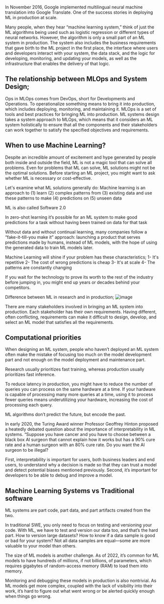 In November 2016, Google implemented multilingual neural machine translation into Google Translate. One of the success stories in deploying ML in production at scale.

Many people, when they hear “machine learning system,” think of just the ML algorithms being used such as logistic regression or different types of neural networks. However, the algorithm is only a small part of an ML system in production. The system also includes the business requirements that gave birth to the ML project in the first place, the interface where users and developers interact with your system, the data stack, and the logic for developing, monitoring, and updating your models, as well as the infrastructure that enables the delivery of that logic.

## The relationship between MLOps and System Design;

Ops in MLOps comes from DevOps, short for Developments and Operations. To operationalize something means to bring it into production, which includes deploying, monitoring, and maintaining it. MLOps is a set of tools and best practices for bringing ML into production.
ML systems design takes a system approach to MLOps, which means that it considers an ML system holistically to ensure that all the components and their stakeholders can work together to satisfy the specified objectives and requirements.

## When to use Machine Learning?
Despite an incredible amount of excitement and hype generated by people both inside and outside the field, ML is not a magic tool that can solve all problems. Even for problems that ML can solve, ML solutions might not be the optimal solutions. Before starting an ML project, you might want to ask whether ML is necessary or cost-effective.

Let's examine what ML solutions generally do: Machine learning is an approach to 
(1) learn 
(2) complex patterns from 
(3) existing data and use these patterns to make 
(4) predictions on 
(5) unseen data

ML is also called Software 2.0

In zero-shot learning it’s possible for an ML system to make good predictions for a task without having been trained on data for that task

Without data and without continual learning, many companies follow a “fake-it-till-you make it” approach: launching a product that serves predictions made by humans, instead of ML models, with the hope of using the generated data to train ML models later.

Machine Learning will shine if your problem has these characteristics;
	1- It's repetitive
	2- The cost of wrong predictions is cheap
	3- It's at scale
	4- The patterns are constantly changing
	
If you wait for the technology to prove its worth to the rest of the industry before jumping in, you might end up years or decades behind your competitors.

Difference between ML in research and in production;
![image](https://user-images.githubusercontent.com/37369603/218462269-f8a89c7c-cbbf-4ddf-bad4-3c615c4bf300.png)

There are many stakeholders involved in bringing an ML system into production. Each stakeholder has their own requirements. Having different, often conflicting, requirements can make it difficult to design, develop, and select an ML model that satisfies all the requirements.

## Computational priorities 

When designing an ML system, people who haven’t deployed an ML system often make the mistake of focusing too much on the model development part and not enough on the model deployment and maintenance part.

Research usually prioritizes fast training, whereas production usually prioritizes fast inference.

To reduce latency in production, you might have to reduce the number of queries you can process on the same hardware at a time. If your hardware is capable of processing many more queries at a time, using it to process fewer queries means underutilizing your hardware, increasing the cost of processing each query.

ML algorithms don’t predict the future, but encode the past.

In early 2020, the Turing Award winner Professor Geoffrey Hinton proposed a heatedly debated question about the importance of interpretability in ML systems. “Suppose you have cancer and you have to choose between a black box AI surgeon that cannot explain how it works but has a 90% cure rate and a human surgeon with an 80% cure rate. Do you want the AI surgeon to be illegal?

First, interpretability is important for users, both business leaders and end users, to understand why a decision is made so that they can trust a model and detect potential biases mentioned previously. Second, it’s important for developers to be able to debug and improve a model.

## Machine Learning Systems vs Traditional software

ML systems are part code, part data, and part artifacts created from the two.

In traditional SWE, you only need to focus on testing and versioning your code. With ML, we have to test and version our data too, and that’s the hard part. How to version large datasets? How to know if a data sample is good or bad for your system? Not all data samples are equal—some are more valuable to your model than others.

The size of ML models is another challenge. As of 2022, it’s common for ML models to have hundreds of millions, if not billions, of parameters, which requires gigabytes of random-access memory (RAM) to load them into memory.

Monitoring and debugging these models in production is also nontrivial. As ML models get more complex, coupled with the lack of visibility into their work, it’s hard to figure out what went wrong or be alerted quickly enough when things go wrong.
